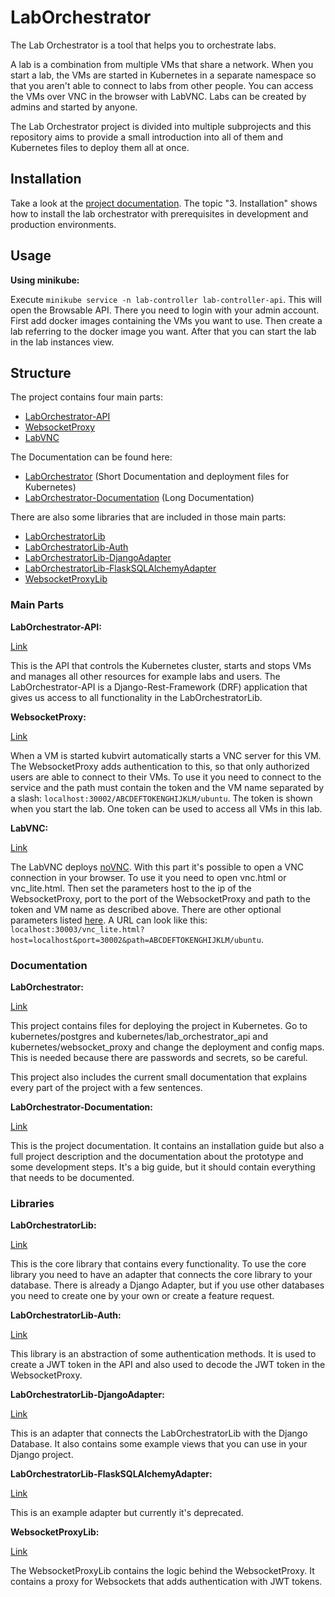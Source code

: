 # LabOrchestrator

The Lab Orchestrator is a tool that helps you to orchestrate labs.

A lab is a combination from multiple VMs that share a network. When you start a lab, the VMs are started in Kubernetes in a separate namespace so that you aren't able to connect to labs from other people. You can access the VMs over VNC in the browser with LabVNC. Labs can be created by admins and started by anyone.

The Lab Orchestrator project is divided into multiple subprojects and this repository aims to provide a small introduction into all of them and Kubernetes files to deploy them all at once.

## Installation

Take a look at the [project documentation](https://github.com/LabOrchestrator/LabOrchestrator-Documentation/blob/main/documentation.pdf). The topic "3. Installation" shows how to install the lab orchestrator with prerequisites in development and production environments.

## Usage

**Using minikube:**

Execute `minikube service -n lab-controller lab-controller-api`. This will open the Browsable API. There you need to login with your admin account. First add docker images containing the VMs you want to use. Then create a lab referring to the docker image you want. After that you can start the lab in the lab instances view.

## Structure

The project contains four main parts:
- [LabOrchestrator-API](https://github.com/LabOrchestrator/LabOrchestrator)
- [WebsocketProxy](https://github.com/LabOrchestrator/WebsocketProxy)
- [LabVNC](https://github.com/LabOrchestrator/LabVNC)

The Documentation can be found here:
- [LabOrchestrator](https://github.com/LabOrchestrator/LabOrchestrator) (Short Documentation and deployment files for Kubernetes)
- [LabOrchestrator-Documentation](https://github.com/LabOrchestrator/LabOrchestrator-Documentation) (Long Documentation)

There are also some libraries that are included in those main parts:
- [LabOrchestratorLib](https://github.com/LabOrchestrator/LabOrchestratorLib)
- [LabOrchestratorLib-Auth](https://github.com/LabOrchestrator/LabOrchestratorLib-Auth)
- [LabOrchestratorLib-DjangoAdapter](https://github.com/LabOrchestrator/LabOrchestrator)
- [LabOrchestratorLib-FlaskSQLAlchemyAdapter](https://github.com/LabOrchestrator/LabOrchestratorLib-FlaskSQLAlchemyAdapter)
- [WebsocketProxyLib](https://github.com/LabOrchestrator/WebsocketProxyLib)

### Main Parts

**LabOrchestrator-API:**

[Link](https://github.com/LabOrchestrator/LabOrchestrator)

This is the API that controls the Kubernetes cluster, starts and stops VMs and manages all other resources for example labs and users.
The LabOrchestrator-API is a Django-Rest-Framework (DRF) application that gives us access to all functionality in the LabOrchestratorLib.

**WebsocketProxy:**

[Link](https://github.com/LabOrchestrator/WebsocketProxy)

When a VM is started kubvirt automatically starts a VNC server for this VM. The WebsocketProxy adds authentication to this, so that only authorized users are able to connect to their VMs. To use it you need to connect to the service and the path must contain the token and the VM name separated by a slash: `localhost:30002/ABCDEFTOKENGHIJKLM/ubuntu`. The token is shown when you start the lab. One token can be used to access all VMs in this lab.

**LabVNC:**

[Link](https://github.com/LabOrchestrator/LabVNC)

The LabVNC deploys [noVNC](https://github.com/novnc/noVNC). With this part it's possible to open a VNC connection in your browser. To use it you need to open vnc.html or vnc_lite.html. Then set the parameters host to the ip of the WebsocketProxy, port to the port of the WebsocketProxy and path to the token and VM name as described above. There are other optional parameters listed [here](https://github.com/novnc/noVNC/blob/master/docs/EMBEDDING.md). A URL can look like this: `localhost:30003/vnc_lite.html?host=localhost&port=30002&path=ABCDEFTOKENGHIJKLM/ubuntu`.

### Documentation

**LabOrchestrator:**

[Link](https://github.com/LabOrchestrator/LabOrchestrator)

This project contains files for deploying the project in Kubernetes. Go to kubernetes/postgres and kubernetes/lab_orchestrator_api and kubernetes/websocket_proxy and change the deployment and config maps. This is needed because there are passwords and secrets, so be careful.

This project also includes the current small documentation that explains every part of the project with a few sentences.

**LabOrchestrator-Documentation:**

[Link](https://github.com/LabOrchestrator/LabOrchestrator-Documentation)

This is the project documentation. It contains an installation guide but also a full project description and the documentation about the prototype and some development steps. It's a big guide, but it should contain everything that needs to be documented.

### Libraries

**LabOrchestratorLib:**

[Link](https://github.com/LabOrchestrator/LabOrchestratorLib)

This is the core library that contains every functionality. To use the core library you need to have an adapter that connects the core library to your database. There is already a Django Adapter, but if you use other databases you need to create one by your own or create a feature request.

**LabOrchestratorLib-Auth:**

[Link](https://github.com/LabOrchestrator/LabOrchestratorLib-Auth)

This library is an abstraction of some authentication methods. It is used to create a JWT token in the API and also used to decode the JWT token in the WebsocketProxy.

**LabOrchestratorLib-DjangoAdapter:**

[Link](https://github.com/LabOrchestrator/LabOrchestrator)

This is an adapter that connects the LabOrchestratorLib with the Django Database. It also contains some example views that you can use in your Django project.

**LabOrchestratorLib-FlaskSQLAlchemyAdapter:**

[Link](https://github.com/LabOrchestrator/LabOrchestratorLib-FlaskSQLAlchemyAdapter)

This is an example adapter but currently it's deprecated.

**WebsocketProxyLib:**

[Link](https://github.com/LabOrchestrator/WebsocketProxyLib)

The WebsocketProxyLib contains the logic behind the WebsocketProxy. It contains a proxy for Websockets that adds authentication with JWT tokens.

